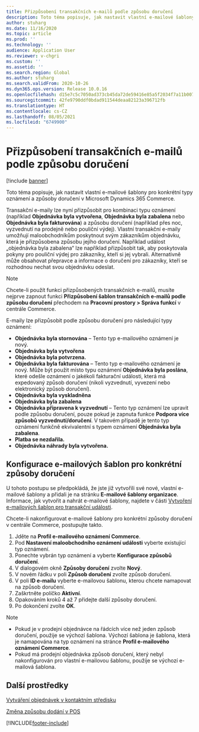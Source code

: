 ```yaml
---
title: Přizpůsobení transakčních e-mailů podle způsobu doručení
description: Toto téma popisuje, jak nastavit vlastní e-mailové šablony pro konkrétní typy oznámení a způsoby doručení v Microsoft Dynamics 365 Commerce.
author: stuharg
ms.date: 11/16/2020
ms.topic: article
ms.prod: ''
ms.technology: ''
audience: Application User
ms.reviewer: v-chgri
ms.custom: ''
ms.assetid: ''
ms.search.region: Global
ms.author: stuharg
ms.search.validFrom: 2020-10-26
ms.dyn365.ops.version: Release 10.0.16
ms.openlocfilehash: d15e7c5c7050ad373cb45da72de59416e85a5f2034f7a11b007d497b2e2b98bd
ms.sourcegitcommit: 42fe9790ddf0bdad911544deaa82123a396712fb
ms.translationtype: HT
ms.contentlocale: cs-CZ
ms.lasthandoff: 08/05/2021
ms.locfileid: "6749900"
---
```

# <a name="customize-transactional-emails-by-mode-of-delivery"></a>Přizpůsobení transakčních e-mailů podle způsobu doručení

[!include [banner](includes/banner.md)]

Toto téma popisuje, jak nastavit vlastní e-mailové šablony pro konkrétní typy oznámení a způsoby doručení v Microsoft Dynamics 365 Commerce.

Transakční e-maily lze nyní přizpůsobit pro kombinaci typu oznámení (například **Objednávka byla vytvořena**, **Objednávka byla zabalena** nebo **Objednávka byla fakturována**) a způsobu doručení (například přes noc, vyzvednutí na prodejně nebo pouliční výdej). Vlastní transakční e-maily umožňují maloobchodníkům poskytnout svým zákazníkům objednávku, která je přizpůsobena způsobu jejího doručení. Například událost „objednávka byla zabalena“ lze například přizpůsobit tak, aby poskytovala pokyny pro pouliční výdej pro zákazníky, kteří si jej vybrali. Alternativně může obsahovat přepravce a informace o doručení pro zákazníky, kteří se rozhodnou nechat svou objednávku odeslat.

> [!NOTE]
> Chcete-li použít funkci přizpůsobených transakčních e-mailů, musíte nejprve zapnout funkci **Přizpůsobení šablon transakčních e-mailů podle způsobu doručení** přechodem na **Pracovní prostory \> Správa funkcí** v centrále Commerce.

E-maily lze přizpůsobit podle způsobu doručení pro následující typy oznámení:

- **Objednávka byla stornována** – Tento typ e-mailového oznámení je nový.
- **Objednávka byla vytvořena**
- **Objednávka byla potvrzena.**
- **Objednávka byla fakturována** – Tento typ e-mailového oznámení je nový. Může být použit místo typu oznámení **Objednávka byla poslána**, které odešle oznámení o jakékoli fakturační události, která má expedovaný způsob doručení (nikoli vyzvednutí, vyvezení nebo elektronický způsob doručení).
- **Objednávka byla vyskladněna**
- **Objednávka byla zabalena**
- **Objednávka připravena k vyzvednutí** – Tento typ oznámení lze upravit podle způsobu doručení, pouze pokud je zapnuta funkce **Podpora více způsobů vyzvednutí/doručení**. V takovém případě je tento typ oznámení funkčně ekvivalentní s typem oznámení **Objednávka byla zabalena**.
- **Platba se nezdařila.**
- **Objednávka náhrady byla vytvořena.**

## <a name="configure-email-templates-for-specific-modes-of-delivery"></a>Konfigurace e-mailových šablon pro konkrétní způsoby doručení

U tohoto postupu se předpokládá, že jste již vytvořili své nové, vlastní e-mailové šablony a přidali je na stránku **E-mailové šablony organizace**. Informace, jak vytvořit a nahrát e-mailové šablony, najdete v části [Vytvoření e-mailových šablon pro transakční události](email-templates-transactions.md).

Chcete-li nakonfigurovat e-mailové šablony pro konkrétní způsoby doručení v centrále Commerce, postupujte takto.

1. Jděte na **Profil e-mailového oznámení Commerce**.
1. Pod **Nastavení maloobchodního oznámení události** vyberte existující typ oznámení.
1. Ponechte vybrán typ oznámení a vyberte **Konfigurace způsobů doručení**.
1. V dialogovém okně **Způsoby doručení** zvolte **Nový**.
1. V novém řádku v poli **Způsob doručení** zvolte způsob doručení.
1. V poli **ID e-mailu** vyberte e-mailovou šablonu, kterou chcete namapovat na způsob doručení.
1. Zaškrtněte políčko **Aktivní**.
1. Opakováním kroků 4 až 7 přidejte další způsoby doručení.
1. Po dokončení zvolte **OK**.

> [!NOTE]
> - Pokud je v prodejní objednávce na řádcích více než jeden způsob doručení, použije se výchozí šablona. Výchozí šablona je šablona, která je namapována na typ oznámení na stránce **Profil e-mailového oznámení Commerce**.
> - Pokud má prodejní objednávka způsob doručení, který nebyl nakonfigurován pro vlastní e-mailovou šablonu, použije se výchozí e-mailová šablona.

## <a name="additional-resources"></a>Další prostředky

[Vytváření objednávek v kontaktním středisku](tasks/create-call-center-orders.md)

[Změna způsobu dodání v POS](pos-change-delivery-mode.md)


[!INCLUDE[footer-include](../includes/footer-banner.md)]